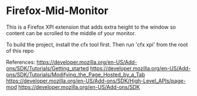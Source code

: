 Firefox-Mid-Monitor
===================

This is a Firefox XPI extension that adds extra height to the window so content can be scrolled to the middle of your monitor.

To build the project, install the cfx tool first. Then run 'cfx xpi' from the root of this repo


References:
https://developer.mozilla.org/en-US/Add-ons/SDK/Tutorials/Getting_started
https://developer.mozilla.org/en-US/Add-ons/SDK/Tutorials/Modifying_the_Page_Hosted_by_a_Tab
https://developer.mozilla.org/en-US/Add-ons/SDK/High-Level_APIs/page-mod
https://developer.mozilla.org/en-US/Add-ons/SDK


